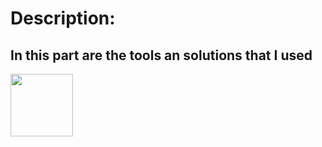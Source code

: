 # Description:
<h2>In this part are the tools an solutions that I used</h2>
<img src="https://cdn.dribbble.com/users/572419/screenshots/4945930/yubi.gif" width="100"/>
